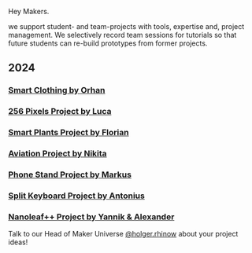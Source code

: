 Hey Makers. 

we support student- and team-projects with tools, expertise and, project management. We selectively record team sessions for tutorials so that future students can re-build prototypes from former projects.

## 2024

### [Smart Clothing by Orhan](./projects/smart-clothing-project.md)

### [256 Pixels Project by Luca](./projects/256-pixels-project.md)

### [Smart Plants Project by Florian](./projects/smart-plants-project.md)

### [Aviation Project by Nikita](./projects/aviation-project.md)

### [Phone Stand Project by Markus](./projects/phone-stand-project.md)

### [Split Keyboard Project by Antonius](./projects/split-keyboard-project.md)

### [Nanoleaf++ Project by Yannik & Alexander](./projects/nanoleafplus-project.md)

Talk to our Head of Maker Universe [@holger.rhinow](../team/team.md/#holger-rhinow) about your project ideas! 
